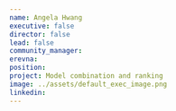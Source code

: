 ```yaml
---
name: Angela Hwang
executive: false
director: false
lead: false
community_manager:   
erevna:  
position:  
project: Model combination and ranking
image: ../assets/default_exec_image.png
linkedin: 
---
```

